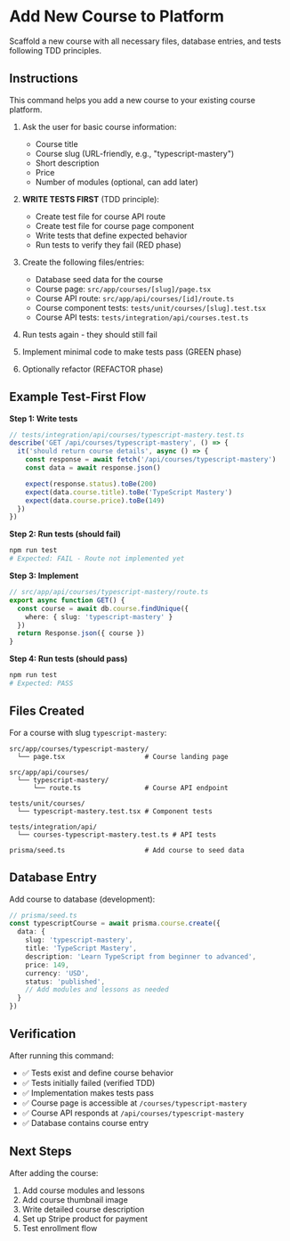 # Add New Course to Platform

Scaffold a new course with all necessary files, database entries, and tests following TDD principles.

## Instructions

This command helps you add a new course to your existing course platform.

1. Ask the user for basic course information:
   - Course title
   - Course slug (URL-friendly, e.g., "typescript-mastery")
   - Short description
   - Price
   - Number of modules (optional, can add later)

2. **WRITE TESTS FIRST** (TDD principle):
   - Create test file for course API route
   - Create test file for course page component
   - Write tests that define expected behavior
   - Run tests to verify they fail (RED phase)

3. Create the following files/entries:
   - Database seed data for the course
   - Course page: `src/app/courses/[slug]/page.tsx`
   - Course API route: `src/app/api/courses/[id]/route.ts`
   - Course component tests: `tests/unit/courses/[slug].test.tsx`
   - Course API tests: `tests/integration/api/courses.test.ts`

4. Run tests again - they should still fail

5. Implement minimal code to make tests pass (GREEN phase)

6. Optionally refactor (REFACTOR phase)

## Example Test-First Flow

**Step 1: Write tests**
```typescript
// tests/integration/api/courses/typescript-mastery.test.ts
describe('GET /api/courses/typescript-mastery', () => {
  it('should return course details', async () => {
    const response = await fetch('/api/courses/typescript-mastery')
    const data = await response.json()

    expect(response.status).toBe(200)
    expect(data.course.title).toBe('TypeScript Mastery')
    expect(data.course.price).toBe(149)
  })
})
```

**Step 2: Run tests (should fail)**
```bash
npm run test
# Expected: FAIL - Route not implemented yet
```

**Step 3: Implement**
```typescript
// src/app/api/courses/typescript-mastery/route.ts
export async function GET() {
  const course = await db.course.findUnique({
    where: { slug: 'typescript-mastery' }
  })
  return Response.json({ course })
}
```

**Step 4: Run tests (should pass)**
```bash
npm run test
# Expected: PASS
```

## Files Created

For a course with slug `typescript-mastery`:

```
src/app/courses/typescript-mastery/
  └── page.tsx                    # Course landing page

src/app/api/courses/
  └── typescript-mastery/
      └── route.ts                # Course API endpoint

tests/unit/courses/
  └── typescript-mastery.test.tsx # Component tests

tests/integration/api/
  └── courses-typescript-mastery.test.ts # API tests

prisma/seed.ts                    # Add course to seed data
```

## Database Entry

Add course to database (development):
```typescript
// prisma/seed.ts
const typescriptCourse = await prisma.course.create({
  data: {
    slug: 'typescript-mastery',
    title: 'TypeScript Mastery',
    description: 'Learn TypeScript from beginner to advanced',
    price: 149,
    currency: 'USD',
    status: 'published',
    // Add modules and lessons as needed
  }
})
```

## Verification

After running this command:
- ✅ Tests exist and define course behavior
- ✅ Tests initially failed (verified TDD)
- ✅ Implementation makes tests pass
- ✅ Course page is accessible at `/courses/typescript-mastery`
- ✅ Course API responds at `/api/courses/typescript-mastery`
- ✅ Database contains course entry

## Next Steps

After adding the course:
1. Add course modules and lessons
2. Add course thumbnail image
3. Write detailed course description
4. Set up Stripe product for payment
5. Test enrollment flow
